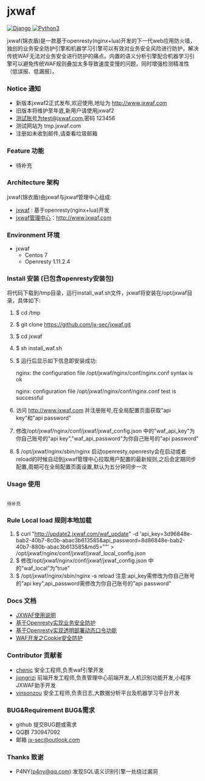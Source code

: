 # jxwaf


[![Django](https://img.shields.io/badge/centos-7-brightgreen.svg)](https://www.centos.org/)
[![Python3](https://img.shields.io/badge/openresty-1.11.2.5-brightgreen.svg)](http://openresty.org/en/)

jxwaf(锦衣盾)是一款基于openresty(nginx+lua)开发的下一代web应用防火墙，独创的业务安全防护引擎和机器学习引擎可以有效对业务安全风险进行防护，解决传统WAF无法对业务安全进行防护的痛点。内置的语义分析引擎配合机器学习引擎可以避免传统WAF规则叠加太多导致速度变慢的问题，同时增强检测精准性（低误报、低漏报）。

### Notice 通知
  - 新版本jxwaf2正式发布,欢迎使用,地址为 http://www.jxwaf.com
  - 旧版本将维护至年底,新用户请使用jxwaf2 
  - 测试账号为test@jxwaf.com,密码 123456
  - 测试网站为 tmp.jxwaf.com
  - 注册如未收到邮件,请查看垃圾邮箱
  
### Feature 功能
  - 待补充

### Architecture 架构

jxwaf(锦衣盾)由jxwaf与jxwaf管理中心组成:
  - [jxwaf](https://github.com/jx-sec/jxwaf) : 基于openresty(nginx+lua)开发
  - [jxwaf管理中心](http://www.jxwaf.com)：http://www.jxwaf.com


### Environment 环境

  - jxwaf 
    - Centos 7
    - Openresty 1.11.2.4

###  Install 安装 (已包含openresty安装包)
将代码下载到/tmp目录，运行install_waf.sh文件，jxwaf将安装在/opt/jxwaf目录，具体如下:

   1. $ cd /tmp
   2. $ git clone https://github.com/jx-sec/jxwaf.git
   3. $ cd jxwaf
   4. $ sh install_waf.sh 
   5. $ 运行后显示如下信息即安装成功: 
   
      nginx: the configuration file /opt/jxwaf/nginx/conf/nginx.conf syntax is ok

      nginx: configuration file /opt/jxwaf/nginx/conf/nginx.conf test is successful

   6. 访问 http://www.jxwaf.com 并注册账号,在全局配置页面获取"api key"和"api password"
   7. 修改/opt/jxwaf/nginx/conf/jxwaf/jxwaf_config.json 中的"waf_api_key"为你自己账号的"api key","waf_api_password"为你自己账号的"api password"
   8. $ /opt/jxwaf/nginx/sbin/nginx 启动openresty,openresty会在启动或者reload的时候自动到jxwaf管理中心拉取用户配置的最新规则,之后会定期同步配置,周期可在全局配置页面设置,默认为五分钟同步一次

### Usage 使用

```

待补充

```

### Rule Local load 规则本地加载
  1. $ curl "http://update2.jxwaf.com/waf_update" -d 'api_key=3d96848e-bab2-40b7-8c0b-abac3b613585&api_password=8d86848e-bab2-40b7-880b-abac3b613585&md5=""' > /opt/jxwaf/nginx/conf/jxwaf/jxwaf_local_config.json
  2. $ 修改/opt/jxwaf/nginx/conf/jxwaf/jxwaf_config.json 中的”waf_local”为”true”
  3. $ /opt/jxwaf/nginx/sbin/nginx -s reload
注意:api_key需修改为你自己账号的”api key”,api_password需修改为你自己账号的”api password"




 


### Docs 文档
   * [JXWAF使用说明](docs/JXWAF使用说明.md)
   * [基于Openresty实现业务安全防护 ](http://www.freebuf.com/vuls/150571.html)
   * [基于Openresty实现透明部署动态口令功能](http://www.freebuf.com/articles/network/150959.html)
   * [WAF开发之Cookie安全防护  ](http://www.freebuf.com/articles/web/164232.html) 
    

### Contributor 贡献者
- [chenjc](https://github.com/jx-sec)  安全工程师,负责waf引擎开发
- [jiongrizi](https://github.com/jiongrizi) 前端开发工程师,负责管理中心前端开发,人机识别功能开发,小程序JXWAF助手开发
- [vinsonzou](https://github.com/vinsonzou)   安全工程师,负责日志,大数据分析平台及机器学习平台开发


### BUG&Requirement BUG&需求

- github 提交BUG题或需求
- QQ群 730947092
- 邮箱 jx-sec@outlook.com

### Thanks 致谢
 - P4NY(p4ny@qq.com):发现SQL语义识别引擎一处绕过漏洞  